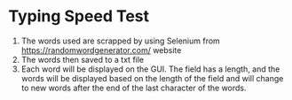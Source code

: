 # Typing Speed Test

1. The words used are scrapped by using Selenium from https://randomwordgenerator.com/ website
2. The words then saved to a txt file
3. Each word will be displayed on the GUI. The field has a length, and the words will be displayed based on the length of the field and will change to new words after the end of the last character of the words.
